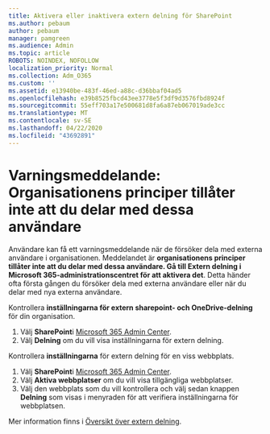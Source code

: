 ```yaml
---
title: Aktivera eller inaktivera extern delning för SharePoint
ms.author: pebaum
author: pebaum
manager: pamgreen
ms.audience: Admin
ms.topic: article
ROBOTS: NOINDEX, NOFOLLOW
localization_priority: Normal
ms.collection: Adm_O365
ms.custom: ''
ms.assetid: e13940be-483f-46ed-a88c-d36bbaf04ad5
ms.openlocfilehash: e39b8525fbcd43ee3778e5f3df9d3576fbd8924f
ms.sourcegitcommit: 55eff703a17e500681d8fa6a87eb067019ade3cc
ms.translationtype: MT
ms.contentlocale: sv-SE
ms.lasthandoff: 04/22/2020
ms.locfileid: "43692891"
---
```

# <a name="warning-message-your-organizations-policies-dont-allow-you-to-share-with-these-users"></a>Varningsmeddelande: Organisationens principer tillåter inte att du delar med dessa användare

Användare kan få ett varningsmeddelande när de försöker dela med externa användare i organisationen. Meddelandet är **organisationens principer tillåter inte att du delar med dessa användare. Gå till Extern delning i Microsoft 365-administrationscentret för att aktivera det**. Detta händer ofta första gången du försöker dela med externa användare eller när du delar med nya externa användare.

Kontrollera **inställningarna för extern sharepoint- och OneDrive-delning** för din organisation.

1. Välj **SharePoint**i [Microsoft 365 Admin Center](https://admin.microsoft.com/AdminPortal/Home#/homepage">https://admin.microsoft.com/).
3. Välj **Delning** om du vill visa inställningarna för extern delning.

Kontrollera **inställningarna** för extern delning för en viss webbplats.

1. Välj **SharePoint**i [Microsoft 365 Admin Center](https://admin.microsoft.com/AdminPortal/Home#/homepage">https://admin.microsoft.com/).
2. Välj **Aktiva webbplatser** om du vill visa tillgängliga webbplatser.
3. Välj den webbplats som du vill kontrollera och välj sedan knappen **Delning** som visas i menyraden för att verifiera inställningarna för webbplatsen.

Mer information finns i [Översikt över extern delning](https://docs.microsoft.com/sharepoint/external-sharing-overview).